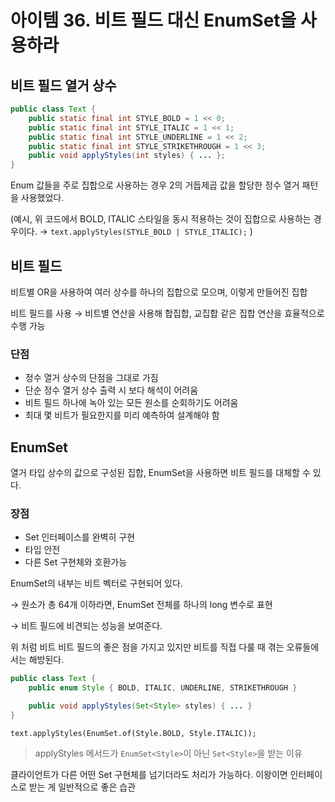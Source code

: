 # 아이템 36. 비트 필드 대신 EnumSet을 사용하라

## 비트 필드 열거 상수

```java
public class Text {
    public static final int STYLE_BOLD = 1 << 0;
    public static final int STYLE_ITALIC = 1 << 1;
    public static final int STYLE_UNDERLINE = 1 << 2;
    public static final int STYLE_STRIKETHROUGH = 1 << 3;
    public void applyStyles(int styles) { ... };
}
```

Enum 값들을 주로 집합으로 사용하는 경우 2의 거듭제곱 값을 할당한 정수 열거 패턴을 사용했었다.

(예시, 위 코드에서 BOLD, ITALIC 스타일을 동시 적용하는 것이 집합으로 사용하는 경우이다.
→ `text.applyStyles(STYLE_BOLD | STYLE_ITALIC);` )

## 비트 필드

비트별 OR을 사용하여 여러 상수를 하나의 집합으로 모으며, 이렇게 만들어진 집합

비트 필드를 사용 → 비트별 연산을 사용해 합집합, 교집합 같은 집합 연산을 효율적으로 수행 가능

### 단점

- 정수 열거 상수의 단점을 그대로 가짐
- 단순 정수 열거 상수 출력 시 보다 해석이 어려움
- 비트 필드 하나에 녹아 있는 모든 원소를 순회하기도 어려움
- 최대 몇 비트가 필요한지를 미리 예측하여 설계해야 함

## EnumSet

열거 타입 상수의 값으로 구성된 집합, EnumSet을 사용하면 비트 필드를 대체할 수 있다.

### 장점

- Set 인터페이스를 완벽히 구현
- 타입 안전
- 다른 Set 구현체와 호환가능

EnumSet의 내부는 비트 벡터로 구현되어 있다.

→ 원소가 총 64개 이하라면, EnumSet 전체를 하나의 long 변수로 표현

→ 비트 필드에 비견되는 성능을 보여준다.

위 처럼 비트 비트 필드의 좋은 점을 가지고 있지만 비트를 직접 다룰 때 겪는 오류들에서는 해방된다.

```java
public class Text {
    public enum Style { BOLD, ITALIC, UNDERLINE, STRIKETHROUGH }

    public void applyStyles(Set<Style> styles) { ... }
}
```

`text.applyStyles(EnumSet.of(Style.BOLD, Style.ITALIC));`

> applyStyles 메서드가 `EnumSet<Style>`이 아닌 `Set<Style>`을 받는 이유

클라이언트가 다른 어떤 Set 구현체를 넘기더라도 처리가 가능하다.
이왕이면 인터페이스로 받는 게 일반적으로 좋은 습관

